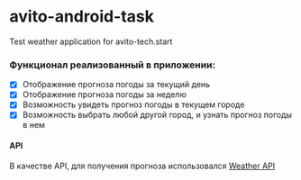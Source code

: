 # avito-android-task
Test weather application for avito-tech.start

### Функционал реализованный в приложении:
- [x] Отображение прогноза погоды за текущий день
- [x] Отображение прогноза погоды за неделю
- [x] Возможность увидеть прогноз погоды в текущем городе
- [x] Возможность выбрать любой другой город, и узнать прогноз погоды в нем

#### API
В качестве API, для получения прогноза использовался [Weather API](https://www.weatherapi.com/docs/)

